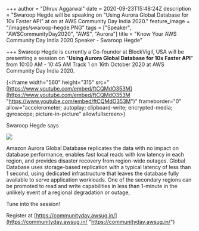 +++
author = "Dhruv Aggarwal"
date = 2020-09-23T15:48:24Z
description = "Swaroop Hegde will be speaking on \"Using Aurora Global Database for 10x Faster API\" at <time> on <date> at AWS Community Day India 2020."
feature_image = "/images/swaroop-hegde.PNG"
tags = ["Speaker", "AWSCommunityDay2020", "AWS", "Aurora"]
title = "Know Your AWS Community Day India 2020 Speaker - Swaroop Hegde"

+++
Swaroop Hegde is currently a Co-founder at BlockVigil, USA will be presenting a session on "**Using Aurora Global Database for 10x Faster API**" from 10:00 AM - 10:45 AM Track 1 on 16th October 2020 at AWS Community Day India 2020.

{<iframe width="560" height="315" src="[https://www.youtube.com/embed/ftCQMdO353M](https://www.youtube.com/embed/ftCQMdO353M "https://www.youtube.com/embed/ftCQMdO353M")" frameborder="0" allow="accelerometer; autoplay; clipboard-write; encrypted-media; gyroscope; picture-in-picture" allowfullscreen></iframe>}

<Adding summary from Intro video of speaker>Swaroop Hegde says

![](/images/amazon-aurora.png)

Amazon Aurora Global Database replicates the data with no impact on database performance, enables fast local reads with low latency in each region, and provides disaster recovery from region-wide outages. Global Database uses storage-based replication with a typical latency of less than 1 second, using dedicated infrastructure that leaves the database fully available to serve application workloads. One of the secondary regions can be promoted to read and write capabilities in less than 1-minute in the unlikely event of a regional degradation or outage,

Tune into the session!

Register at [https://communityday.awsug.in/](https://communityday.awsug.in/ "https://communityday.awsug.in/")